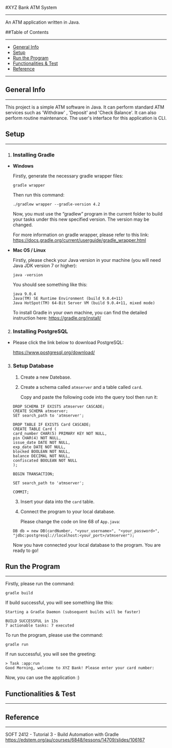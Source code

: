 #XYZ Bank ATM System

---

An ATM application written in Java.

##Table of Contents

---
* [General Info](#general-info)
* [Setup](#setup)
* [Run the Program](#run-the-program)
* [Functionalities & Test](#functionalities-&-test)
* [Reference](#reference)


---

## General Info

---
This project is a simple ATM software in Java. It can perform standard ATM services such as 'Withdraw'
, 'Deposit' and 'Check Balance'. It can also perform routine maintenance. The user's interface for this application is CLI.

## Setup

---
1. ### **Installing Gradle**
- **Windows**
      
  Firstly, generate the necessary gradle wrapper files:

      gradle wrapper

  Then run this command:
      
      ./gradlew wrapper --gradle-version 4.2

  Now, you must use the “gradlew” program in the current folder to build your tasks under this new specified version.
  The version may be changed.

  For more information on gradle wrapper, please refer to this link:
  https://docs.gradle.org/current/userguide/gradle_wrapper.html
      

      
- **Mac OS / Linux**
    
  Firstly, please check your Java version in your machine (you will need Java JDK version 7 or higher):

      java -version
    
  You should see something like this:

      java 9.0.4
      Java(TM) SE Runtime Environment (build 9.0.4+11)
      Java HotSpot(TM) 64-Bit Server VM (build 9.0.4+11, mixed mode)

  To install Gradle in your own machine, you can find the detailed instruction here:
  https://gradle.org/install/
  
2. ### Installing PostgreSQL
- Please click the link below to download PostgreSQL:
  
    https://www.postgresql.org/download/

3. ### Setup Database

    1. Create a new Datebase. 
    2. Create a schema called `atmserver` and a table called `card`.
    
       Copy and paste the following code into the query tool then run it:

    ```
    DROP SCHEMA IF EXISTS atmserver CASCADE;
    CREATE SCHEMA atmserver;
    SET search_path to 'atmserver';

    DROP TABLE IF EXISTS Card CASCADE;
    CREATE TABLE Card (
    card_number CHAR(5) PRIMARY KEY NOT NULL,
    pin CHAR(4) NOT NULL,
    issue_date DATE NOT NULL,
    exp_date DATE NOT NULL,
    blocked BOOLEAN NOT NULL,
    balance DECIMAL NOT NULL,
    confiscated BOOLEAN NOT NULL
    );

    BEGIN TRANSACTION;

    SET search_path to 'atmserver';

    COMMIT;
    ```
    3. Insert your data into the `card` table.
    
    4. Connect the program to your local database.
    
       Please change the code on line 68 of `App.java`:
    ```
    DB db = new DB(cardNumber, "<your_username>", "<your_password>", "jdbc:postgresql://localhost:<your_port>/atmserver");
    ```
    
    Now you have connected your local database to the program. You are ready to go!

## Run the Program

---
Firstly, please run the command:

`gradle build`

If build successful, you will see something like this:

```
Starting a Gradle Daemon (subsequent builds will be faster)

BUILD SUCCESSFUL in 13s
7 actionable tasks: 7 executed
```

To run the program, please use the command:

`gradle run`

If run successful, you will see the greeting:

```
> Task :app:run
Good Morning, welcome to XYZ Bank! Please enter your card number:
```
Now, you can use the application :)

## Functionalities & Test

---




## Reference

---
SOFT 2412 - Tutorial 3 - Build Automation with Gradle
https://edstem.org/au/courses/6848/lessons/14709/slides/106167

    